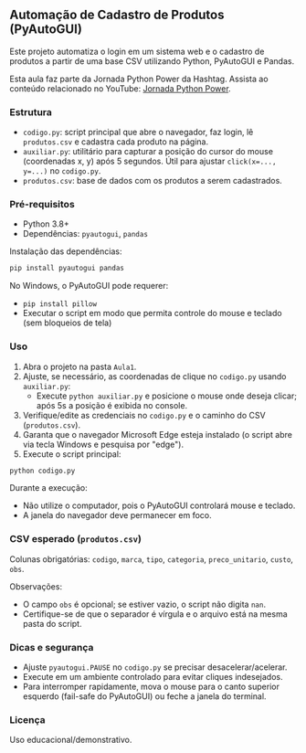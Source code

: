 ## Automação de Cadastro de Produtos (PyAutoGUI)

Este projeto automatiza o login em um sistema web e o cadastro de produtos a partir de uma base CSV utilizando Python, PyAutoGUI e Pandas.

Esta aula faz parte da Jornada Python Power da Hashtag. Assista ao conteúdo relacionado no YouTube: [Jornada Python Power](https://www.youtube.com/watch?v=RqTDtsITYSM&t=5s).

### Estrutura
- `codigo.py`: script principal que abre o navegador, faz login, lê `produtos.csv` e cadastra cada produto na página.
- `auxiliar.py`: utilitário para capturar a posição do cursor do mouse (coordenadas x, y) após 5 segundos. Útil para ajustar `click(x=..., y=...)` no `codigo.py`.
- `produtos.csv`: base de dados com os produtos a serem cadastrados.

### Pré-requisitos
- Python 3.8+
- Dependências: `pyautogui`, `pandas`

Instalação das dependências:
```bash
pip install pyautogui pandas
```

No Windows, o PyAutoGUI pode requerer:
- `pip install pillow`
- Executar o script em modo que permita controle do mouse e teclado (sem bloqueios de tela)

### Uso
1. Abra o projeto na pasta `Aula1`.
2. Ajuste, se necessário, as coordenadas de clique no `codigo.py` usando `auxiliar.py`:
   - Execute `python auxiliar.py` e posicione o mouse onde deseja clicar; após 5s a posição é exibida no console.
3. Verifique/edite as credenciais no `codigo.py` e o caminho do CSV (`produtos.csv`).
4. Garanta que o navegador Microsoft Edge esteja instalado (o script abre via tecla Windows e pesquisa por "edge").
5. Execute o script principal:
```bash
python codigo.py
```

Durante a execução:
- Não utilize o computador, pois o PyAutoGUI controlará mouse e teclado.
- A janela do navegador deve permanecer em foco.

### CSV esperado (`produtos.csv`)
Colunas obrigatórias: `codigo`, `marca`, `tipo`, `categoria`, `preco_unitario`, `custo`, `obs`.

Observações:
- O campo `obs` é opcional; se estiver vazio, o script não digita `nan`.
- Certifique-se de que o separador é vírgula e o arquivo está na mesma pasta do script.

### Dicas e segurança
- Ajuste `pyautogui.PAUSE` no `codigo.py` se precisar desacelerar/acelerar.
- Execute em um ambiente controlado para evitar cliques indesejados.
- Para interromper rapidamente, mova o mouse para o canto superior esquerdo (fail-safe do PyAutoGUI) ou feche a janela do terminal.

### Licença
Uso educacional/demonstrativo.


